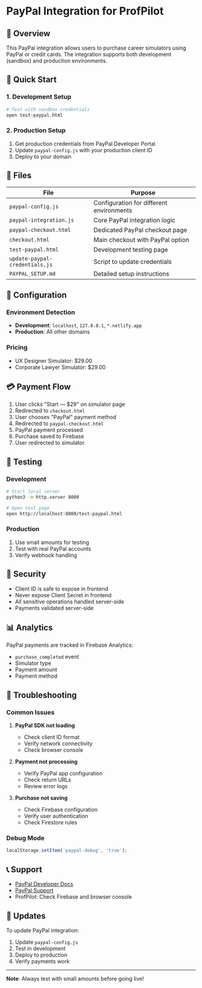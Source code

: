 # PayPal Integration for ProfPilot

## 🎯 Overview

This PayPal integration allows users to purchase career simulators using PayPal or credit cards. The integration supports both development (sandbox) and production environments.

## 🚀 Quick Start

### 1. Development Setup
```bash
# Test with sandbox credentials
open test-paypal.html
```

### 2. Production Setup
1. Get production credentials from PayPal Developer Portal
2. Update `paypal-config.js` with your production client ID
3. Deploy to your domain

## 📁 Files

| File | Purpose |
|------|---------|
| `paypal-config.js` | Configuration for different environments |
| `paypal-integration.js` | Core PayPal integration logic |
| `paypal-checkout.html` | Dedicated PayPal checkout page |
| `checkout.html` | Main checkout with PayPal option |
| `test-paypal.html` | Development testing page |
| `update-paypal-credentials.js` | Script to update credentials |
| `PAYPAL_SETUP.md` | Detailed setup instructions |

## 🔧 Configuration

### Environment Detection
- **Development**: `localhost`, `127.0.0.1`, `*.netlify.app`
- **Production**: All other domains

### Pricing
- UX Designer Simulator: $29.00
- Corporate Lawyer Simulator: $29.00

## 💳 Payment Flow

1. User clicks "Start — $29" on simulator page
2. Redirected to `checkout.html`
3. User chooses "PayPal" payment method
4. Redirected to `paypal-checkout.html`
5. PayPal payment processed
6. Purchase saved to Firebase
7. User redirected to simulator

## 🧪 Testing

### Development
```bash
# Start local server
python3 -m http.server 8000

# Open test page
open http://localhost:8000/test-paypal.html
```

### Production
1. Use small amounts for testing
2. Test with real PayPal accounts
3. Verify webhook handling

## 🔐 Security

- Client ID is safe to expose in frontend
- Never expose Client Secret in frontend
- All sensitive operations handled server-side
- Payments validated server-side

## 📊 Analytics

PayPal payments are tracked in Firebase Analytics:
- `purchase_completed` event
- Simulator type
- Payment amount
- Payment method

## 🚨 Troubleshooting

### Common Issues

1. **PayPal SDK not loading**
   - Check client ID format
   - Verify network connectivity
   - Check browser console

2. **Payment not processing**
   - Verify PayPal app configuration
   - Check return URLs
   - Review error logs

3. **Purchase not saving**
   - Check Firebase configuration
   - Verify user authentication
   - Check Firestore rules

### Debug Mode
```javascript
localStorage.setItem('paypal-debug', 'true');
```

## 📞 Support

- [PayPal Developer Docs](https://developer.paypal.com/docs/)
- [PayPal Support](https://www.paypal.com/support/)
- ProfPilot: Check Firebase and browser console

## 🔄 Updates

To update PayPal integration:
1. Update `paypal-config.js`
2. Test in development
3. Deploy to production
4. Verify payments work

---

**Note**: Always test with small amounts before going live!

